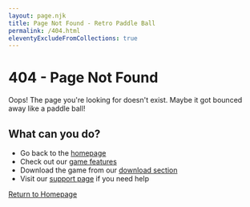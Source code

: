 ```yaml
---
layout: page.njk
title: Page Not Found - Retro Paddle Ball
permalink: /404.html
eleventyExcludeFromCollections: true
---
```


# 404 - Page Not Found

Oops! The page you're looking for doesn't exist. Maybe it got bounced away like a paddle ball!

## What can you do?

- Go back to the [homepage](/)
- Check out our [game features](/#game-features)
- Download the game from our [download section](/#download-now)
- Visit our [support page](/support) if you need help

<div class="text-center mt-8">
  <a href="/" class="inline-block px-6 py-3 bg-blue-600 text-white rounded-lg hover:bg-blue-700 transition-colors">
    Return to Homepage
  </a>
</div>
